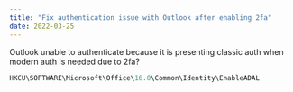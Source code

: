 ```yaml
---
title: "Fix authentication issue with Outlook after enabling 2fa"
date: 2022-03-25
---
```


Outlook unable to authenticate because it is presenting classic auth when modern auth is needed due to 2fa?

```powershell
HKCU\SOFTWARE\Microsoft\Office\16.0\Common\Identity\EnableADAL
```
